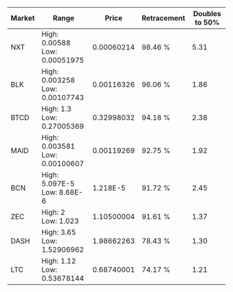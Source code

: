 | Market | Range | Price| Retracement | Doubles to 50% |
| --- | --- | --- | --- | --- |
| NXT | High: 0.00588<br />Low: 0.00051975 | 0.00060214 | 98.46 % | 5.31 |
| BLK | High: 0.003258<br />Low: 0.00107743 | 0.00116326 | 96.06 % | 1.86 |
| BTCD | High: 1.3<br />Low: 0.27005369 | 0.32998032 | 94.18 % | 2.38 |
| MAID | High: 0.003581<br />Low: 0.00100607 | 0.00119269 | 92.75 % | 1.92 |
| BCN | High: 5.097E-5<br />Low: 8.68E-6 | 1.218E-5 | 91.72 % | 2.45 |
| ZEC | High: 2<br />Low: 1.023 | 1.10500004 | 91.61 % | 1.37 |
| DASH | High: 3.65<br />Low: 1.52906962 | 1.98662263 | 78.43 % | 1.30 |
| LTC | High: 1.12<br />Low: 0.53678144 | 0.68740001 | 74.17 % | 1.21 |
